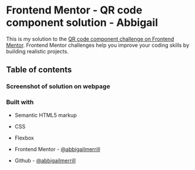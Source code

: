 # Frontend Mentor - QR code component solution - Abbigail

This is my solution to the [QR code component challenge on Frontend Mentor](https://www.frontendmentor.io/challenges/qr-code-component-iux_sIO_H). Frontend Mentor challenges help you improve your coding skills by building realistic projects. 

## Table of contents

### Screenshot of solution on webpage

### Built with

- Semantic HTML5 markup
- CSS 
- Flexbox

- Frontend Mentor - [@abbigailmerrill](https://www.https://www.frontendmentor.io/profile/abbigailmerrill)
- Github - [@abbigailmerrill](https://github.com/abbigailmerrill)
